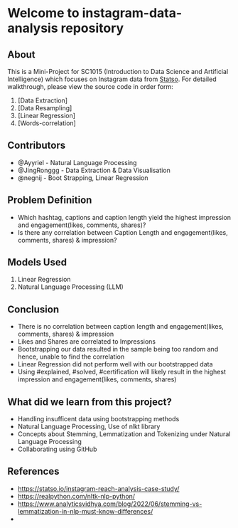 # Welcome to instagram-data-analysis repository 

## About 

This is a Mini-Project for SC1015 (Introduction to Data Science and Artificial Intelligence) which focuses on Instagram data from [Statso](https://statso.io/instagram-reach-analysis-case-study/). For detailed walkthrough, please view the source code in order form: 

1. [Data Extraction]
2. [Data Resampling]
3. [Linear Regression]
4. [Words-correlation]

## Contributors 

- @Ayyriel - Natural Language Processing 
- @JingRonggg - Data Extraction & Data Visualisation
- @negnij - Boot Strapping, Linear Regression  

## Problem Definition 
- Which hashtag, captions and caption length yield the highest impression and engagement(likes, comments, shares)?
- Is there any correlation between Caption Length and engagement(likes, comments, shares) & impression?

## Models Used 

1. Linear Regression
2. Natural Language Processing (LLM)

## Conclusion 
- There is no correlation between caption length and engagement(likes, comments, shares) & impression
- Likes and Shares are correlated to Impressions
- Bootstrapping our data resulted in the sample being too random and hence, unable to find the correlation
- Linear Regression did not perform well with our bootstrapped data
- Using #explained, #solved, #certification will likely result in the highest impression and engagement(likes, comments, shares)

## What did we learn from this project? 
- Handling insufficent data using bootstrapping methods 
- Natural Language Processing, Use of nlkt library
- Concepts about Stemming, Lemmatization and Tokenizing under Natural Language Processing
- Collaborating using GitHub 

## References 
- https://statso.io/instagram-reach-analysis-case-study/
- https://realpython.com/nltk-nlp-python/
- https://www.analyticsvidhya.com/blog/2022/06/stemming-vs-lemmatization-in-nlp-must-know-differences/
- 
